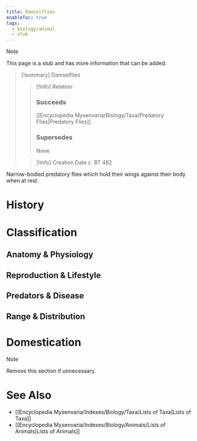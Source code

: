 ```yaml
---
title: Damselflies
enableToc: true
tags:
  - biology/animal
  - stub
---
```


> [!note]
> This page is a stub and has more information that can be added.

> [!summary] Damselflies
> > [!info] Relation
> > ### Succeeds
> > [[Encyclopedia Mysenvaria/Biology/Taxa/Predatory Flies|Predatory Flies]]
> > ### Supersedes
> > None
>
> > [!info] Creation Date
> > c. BT 482

Narrow-bodied predatory flies which hold their wings against their body when at rest.
# History

# Classification
## Anatomy & Physiology

## Reproduction & Lifestyle

## Predators & Disease

## Range & Distribution

# Domestication

> [!note]
> Remove this section if unnecessary.
# See Also
- [[Encyclopedia Mysenvaria/Indexes/Biology/Taxa/Lists of Taxa|Lists of Taxa]]
- [[Encyclopedia Mysenvaria/Indexes/Biology/Animals/Lists of Animals|Lists of Animals]]